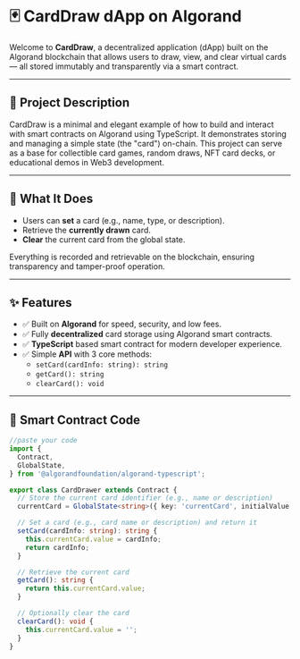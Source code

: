 # 🃏 CardDraw dApp on Algorand

Welcome to **CardDraw**, a decentralized application (dApp) built on the Algorand blockchain that allows users to draw, view, and clear virtual cards — all stored immutably and transparently via a smart contract.

---

## 📜 Project Description

CardDraw is a minimal and elegant example of how to build and interact with smart contracts on Algorand using TypeScript. It demonstrates storing and managing a simple state (the "card") on-chain. This project can serve as a base for collectible card games, random draws, NFT card decks, or educational demos in Web3 development.

---

## 🚀 What It Does

- Users can **set** a card (e.g., name, type, or description).
- Retrieve the **currently drawn** card.
- **Clear** the current card from the global state.

Everything is recorded and retrievable on the blockchain, ensuring transparency and tamper-proof operation.

---

## ✨ Features

- ✅ Built on **Algorand** for speed, security, and low fees.
- ✅ Fully **decentralized** card storage using Algorand smart contracts.
- ✅ **TypeScript** based smart contract for modern developer experience.
- ✅ Simple **API** with 3 core methods:
  - `setCard(cardInfo: string): string`
  - `getCard(): string`
  - `clearCard(): void`

---

## 📄 Smart Contract Code

```ts
//paste your code
import {
  Contract,
  GlobalState,
} from '@algorandfoundation/algorand-typescript';

export class CardDrawer extends Contract {
  // Store the current card identifier (e.g., name or description)
  currentCard = GlobalState<string>({ key: 'currentCard', initialValue: '' });

  // Set a card (e.g., card name or description) and return it
  setCard(cardInfo: string): string {
    this.currentCard.value = cardInfo;
    return cardInfo;
  }

  // Retrieve the current card
  getCard(): string {
    return this.currentCard.value;
  }

  // Optionally clear the card
  clearCard(): void {
    this.currentCard.value = '';
  }
}
